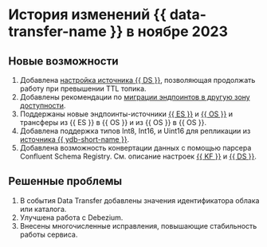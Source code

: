 # История изменений {{ data-transfer-name }} в ноябре 2023

## Новые возможности

1. Добавлена [настройка источника {{ DS }}](../operations/endpoint/source/data-streams.md), позволяющая продолжать работу при превышении TTL топика.
1. Добавлены рекомендации по [миграции эндпоинтов в другую зону доступности](../operations/endpoint/migration-to-an-availability-zone.md).
1. Поддержаны новые эндпоинты-источники [{{ ES }}](../operations/endpoint/source/elasticsearch.md) и [{{ OS }}](../operations/endpoint/source/opensearch.md) и трансферы из {{ ES }} в {{ OS }} и из {{ OS }} в {{ OS }}.
1. Добавлена поддержка типов Int8, Int16, и Uint16 для  репликации из [источника {{ ydb-short-name }}](../operations/endpoint/source/ydb.md).
1. Добавлена возможность конвертации данных с помощью парсера Confluent Schema Registry. См. описание настроек [{{ KF }}](../operations/endpoint/source/kafka.md) и [{{ DS }}](../operations/endpoint/source/data-streams.md).

## Решенные проблемы

1. В события Data Transfer добавлены значения идентификатора облака или каталога.
1. Улучшена работа с Debezium.
1. Внесены многочисленные исправления, повышающие стабильность работы сервиса.
